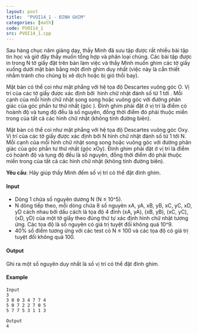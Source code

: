 ```yaml
---
layout: post
title:  "PVOI14_1 - ĐINH GHIM"
categories: [math]
code: PVOI14_1
src: PVOI14_1.cpp
---
```




  


Sau hàng chục năm giảng dạy, thầy Minh đã sưu tập được rất nhiều bài tập tin học và giờ đây thầy muốn tổng hợp và phân loại chúng. Các bài tập được in trong N tờ giấy đặt trên bàn làm việc và thầy Minh muốn ghim các tờ giấy xuống dưới mặt bàn bằng một đinh ghim duy nhất (việc này là cần thiết nhằm tránh cho chúng bị xê dịch hoặc bị gió thổi bay).

Mặt bàn có thể coi như mặt phẳng với hệ tọa độ Descartes vuông góc Ο. Vị trí của các tờ giấy được xác định bởi  hình chữ nhật đánh số từ 1 tới . Mỗi cạnh của mỗi hình chữ nhật song song hoặc vuông góc với đường phân giác của góc phần tư thứ nhất (góc ). Đinh ghim phải đặt ở vị trí là điểm có hoành độ và tung độ đều là số nguyên, đồng thời điểm đó phải thuộc miền trong của tất cả các hình chữ nhật (không tính đường biên).

Mặt bàn có thể coi như mặt phẳng với hệ tọa độ Descartes vuông góc Οxy. Vị trí của các tờ giấy được xác định bởi N hình chữ nhật đánh số từ 1 tới N. Mỗi cạnh của mỗi hình chữ nhật song song hoặc vuông góc với đường phân giác của góc phần tư thứ nhất (góc xOy). Đinh ghim phải đặt ở vị trí là điểm có hoành độ và tung độ đều là số nguyên, đồng thời điểm đó phải thuộc miền trong của tất cả các hình chữ nhật (không tính đường biên).

**Yêu cầu**: Hãy giúp thầy Minh đếm số vị trí có thể đặt đinh ghim.

#### Input

*   Dòng 1 chứa số nguyên dương N (N ≤ 10^5).
*   N dòng tiếp theo, mỗi dòng chứa 8 số nguyên xA, yA, xB, yB, xC, yC, xD, yD cách nhau bởi dấu cách là tọa độ 4 đỉnh (xA, yA), (xB, yB), (xC, yC), (xD, yD) của một tờ giấy theo đúng thứ tự xác định hình chữ nhật tương ứng. Các tọa độ là số nguyên có giá trị tuyệt đối không quá 10^9.
*   40% số điểm tương ứng với các test có N ≤ 100 và các tọa độ có giá trị tuyệt đối không quá 100.

#### Output

Ghi ra một số nguyên duy nhất là số vị trí có thể đặt đinh ghim.

#### Example

```
Input
3
3 0 0 3 4 7 7 4 
5 0 7 2 2 7 0 5 
5 7 7 5 3 1 1 3

Output
4
```

<!--more-->

